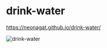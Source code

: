 # drink-water

https://neonagat.github.io/drink-water/

![drink-water](https://user-images.githubusercontent.com/73759315/159797680-1d113488-465e-4bd5-81f7-46b08a5f8711.png)
